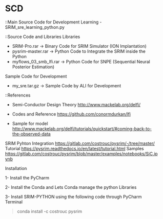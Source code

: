 # SCD

::Main Source Code for Development Learning 
-SRIM_sre_learning_python.py

::Source Code and Libraries
Libraries
- SRIM-Pro.rar -> Binary Code for SRIM Simulator (ION Implantation)
- pysrim-master.rar -> Python Code to Integrate the SRIM inside the Python 
- myflows_03_smb_lfi.rar -> Python Code for SNPE (Sequential Neural Posterior Estimation)

Sample Code for Development 
- my_sre.tar.gz -> Sample Code by ALI for Development   


::References 
- Semi-Conductor Design Theory 
http://www.mackelab.org/delfi/

- Codes and Reference 
https://github.com/conormdurkan/lfi

- Sample for model
http://www.mackelab.org/delfi/tutorials/quickstart/#coming-back-to-the-observed-data

SRIM Pyhton Integration
https://gitlab.com/costrouc/pysrim/-/tree/master/
Tutorial
https://pysrim.readthedocs.io/en/latest/tutorial.html
Samples
https://gitlab.com/costrouc/pysrim/blob/master/examples/notebooks/SiC.ipynb


Installation 

1- Install the PyCharm

2- Install the Conda and Lets Conda manage the python Libraries 

3- Install SRIM-PYTHON using the following code through PyCharm Terminal  
> conda install -c costrouc pysrim


